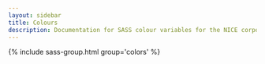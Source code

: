 ```yaml
---
layout: sidebar
title: Colours
description: Documentation for SASS colour variables for the NICE corporate palette
---
```


{% include sass-group.html group='colors' %}